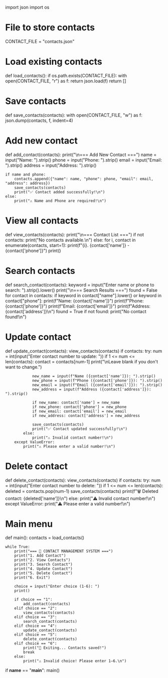 import json
import os

# File to store contacts
CONTACT_FILE = "contacts.json"

# Load existing contacts
def load_contacts():
    if os.path.exists(CONTACT_FILE):
        with open(CONTACT_FILE, "r") as f:
            return json.load(f)
    return []

# Save contacts
def save_contacts(contacts):
    with open(CONTACT_FILE, "w") as f:
        json.dump(contacts, f, indent=4)

# Add new contact
def add_contact(contacts):
    print("\n=== Add New Contact ===")
    name = input("Name: ").strip()
    phone = input("Phone: ").strip()
    email = input("Email: ").strip()
    address = input("Address: ").strip()

    if name and phone:
        contacts.append({"name": name, "phone": phone, "email": email, "address": address})
        save_contacts(contacts)
        print("✅ Contact added successfully!\n")
    else:
        print("⚠️ Name and Phone are required!\n")

# View all contacts
def view_contacts(contacts):
    print("\n=== Contact List ===")
    if not contacts:
        print("No contacts available.\n")
    else:
        for i, contact in enumerate(contacts, start=1):
            print(f"{i}. {contact['name']} - {contact['phone']}")
    print()

# Search contacts
def search_contact(contacts):
    keyword = input("Enter name or phone to search: ").strip().lower()
    print("\n=== Search Results ===")
    found = False
    for contact in contacts:
        if keyword in contact["name"].lower() or keyword in contact["phone"]:
            print(f"Name: {contact['name']}")
            print(f"Phone: {contact['phone']}")
            print(f"Email: {contact['email']}")
            print(f"Address: {contact['address']}\n")
            found = True
    if not found:
        print("No contact found!\n")

# Update contact
def update_contact(contacts):
    view_contacts(contacts)
    if contacts:
        try:
            num = int(input("Enter contact number to update: "))
            if 1 <= num <= len(contacts):
                contact = contacts[num-1]
                print("\nLeave blank if you don't want to change.")

                new_name = input(f"Name ({contact['name']}): ").strip()
                new_phone = input(f"Phone ({contact['phone']}): ").strip()
                new_email = input(f"Email ({contact['email']}): ").strip()
                new_address = input(f"Address ({contact['address']}): ").strip()

                if new_name: contact['name'] = new_name
                if new_phone: contact['phone'] = new_phone
                if new_email: contact['email'] = new_email
                if new_address: contact['address'] = new_address

                save_contacts(contacts)
                print("✅ Contact updated successfully!\n")
            else:
                print("⚠️ Invalid contact number!\n")
        except ValueError:
            print("⚠️ Please enter a valid number!\n")

# Delete contact
def delete_contact(contacts):
    view_contacts(contacts)
    if contacts:
        try:
            num = int(input("Enter contact number to delete: "))
            if 1 <= num <= len(contacts):
                deleted = contacts.pop(num-1)
                save_contacts(contacts)
                print(f"🗑️ Deleted contact: {deleted['name']}\n")
            else:
                print("⚠️ Invalid contact number!\n")
        except ValueError:
            print("⚠️ Please enter a valid number!\n")

# Main menu
def main():
    contacts = load_contacts()

    while True:
        print("=== 📒 CONTACT MANAGEMENT SYSTEM ===")
        print("1. Add Contact")
        print("2. View Contacts")
        print("3. Search Contact")
        print("4. Update Contact")
        print("5. Delete Contact")
        print("6. Exit")

        choice = input("Enter choice (1-6): ")
        print()

        if choice == "1":
            add_contact(contacts)
        elif choice == "2":
            view_contacts(contacts)
        elif choice == "3":
            search_contact(contacts)
        elif choice == "4":
            update_contact(contacts)
        elif choice == "5":
            delete_contact(contacts)
        elif choice == "6":
            print("👋 Exiting... Contacts saved!")
            break
        else:
            print("⚠️ Invalid choice! Please enter 1–6.\n")

if __name__ == "__main__":
    main()
